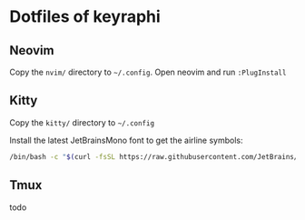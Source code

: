 # Dotfiles of keyraphi

## Neovim
Copy the `nvim/` directory to `~/.config`.
Open neovim and run `:PlugInstall`

## Kitty
Copy the `kitty/` directory to `~/.config`

Install the latest JetBrainsMono font to get the airline symbols:
```bash
/bin/bash -c "$(curl -fsSL https://raw.githubusercontent.com/JetBrains/JetBrainsMono/master/install_manual.sh)"
```

## Tmux
todo

